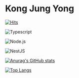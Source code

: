 # Kong Jung Yong

[![Hits](https://hits.seeyoufarm.com/api/count/incr/badge.svg?url=https%3A%2F%2Fgithub.com%2FXPECTER&count_bg=%23000000&title_bg=%2366BEF8&icon=&icon_color=%2396F8CB&title=hits&edge_flat=false)](https://hits.seeyoufarm.com)

![Typescript](https://img.shields.io/badge/TypeScript-3178C6.svg?style=for-the-badge&logo=TypeScript&logoColor=white)

![Node.js](https://img.shields.io/badge/Node.js-339933.svg?style=for-the-badge&logo=Node.js&logoColor=white)

![NestJS](https://img.shields.io/badge/NestJS-E0234E.svg?style=for-the-badge&logo=NestJS&logoColor=white)

[![Anurag's GitHub stats](https://github-readme-stats.vercel.app/api?username=XPECTER&theme=github_dark)](https://github.com/anuraghazra/github-readme-stats)

[![Top Langs](https://github-readme-stats.vercel.app/api/top-langs/?username=XPECTER&langs_count=8&layout=compact)](https://github.com/anuraghazra/github-readme-stats)
